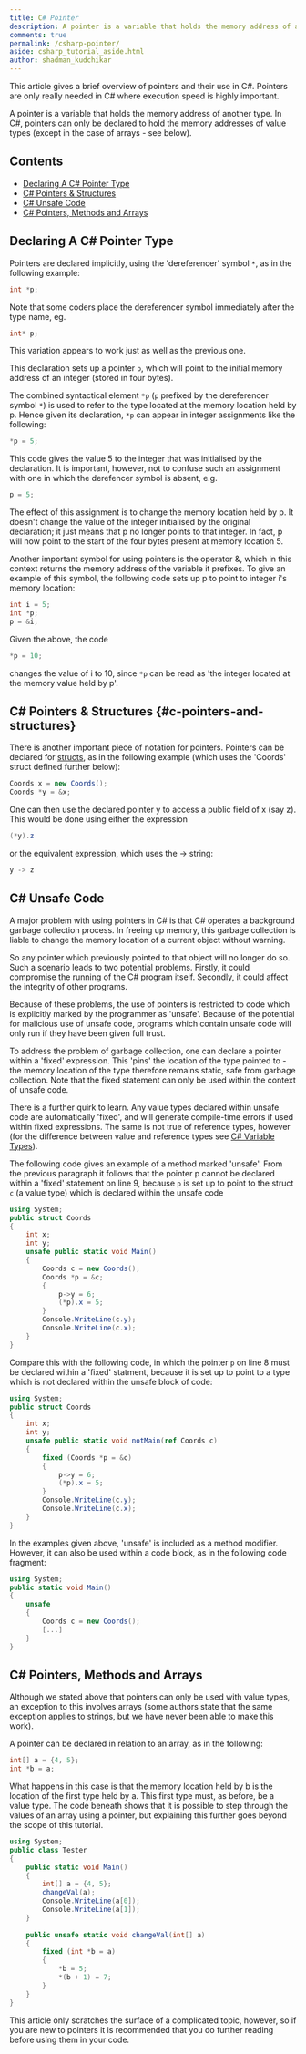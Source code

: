 ```yaml
---
title: C# Pointer
description: A pointer is a variable that holds the memory address of another type. In C#, pointers can only be declared to hold the memory addresses of value types. This article gives a brief overview of pointers and their use in C#.
comments: true
permalink: /csharp-pointer/
aside: csharp_tutorial_aside.html
author: shadman_kudchikar
---
```


This article gives a brief overview of pointers and their use in C#. Pointers are only really needed in C# where execution speed is highly important.

A pointer is a variable that holds the memory address of another type. In C#, pointers can only be declared to hold the memory addresses of value types (except in the case of arrays - see below).

## Contents

- [Declaring A C\# Pointer Type](#declaring-a-c-pointer-type)
- [C\# Pointers & Structures](#c-pointers-and-structures)
- [C\# Unsafe Code](#c-unsafe-code)
- [C\# Pointers, Methods and Arrays](#c-pointers-methods-and-arrays)

## Declaring A C\# Pointer Type

Pointers are declared implicitly, using the 'dereferencer' symbol `*`, as in the following example:

```cs
int *p;
```
Note that some coders place the dereferencer symbol immediately after the type name, eg.

```cs
int* p;
```
This variation appears to work just as well as the previous one.

This declaration sets up a pointer `p`, which will point to the initial memory address of an integer (stored in four bytes).

The combined syntactical element `*p` (`p` prefixed by the dereferencer symbol `*`) is used to refer to the type located at the memory location held by p. Hence given its declaration, `*p` can appear in integer assignments like the following:

```cs
*p = 5;
```

This code gives the value 5 to the integer that was initialised by the declaration. It is important, however, not to confuse such an assignment with one in which the derefencer symbol is absent, e.g.

```cs
p = 5;
```

The effect of this assignment is to change the memory location held by p. It doesn't change the value of the integer initialised by the original declaration; it just means that p no longer points to that integer. In fact, p will now point to the start of the four bytes present at memory location 5.

Another important symbol for using pointers is the operator &, which in this context returns the memory address of the variable it prefixes. To give an example of this symbol, the following code sets up p to point to integer i's memory location:

```cs
int i = 5;
int *p;
p = &i;
```

Given the above, the code

```cs
*p = 10;
```
changes the value of i to 10, since `*p` can be read as 'the integer located at the memory value held by p'.

## C\# Pointers & Structures {#c-pointers-and-structures}

There is another important piece of notation for pointers. Pointers can be declared for [structs](https://docs.microsoft.com/en-us/dotnet/csharp/programming-guide/classes-and-structs/structs), as in the following example (which uses the 'Coords' struct defined further below):

```cs
Coords x = new Coords();
Coords *y = &x;
```

One can then use the declared pointer y to access a public field of x (say z). This would be done using either the expression

```cs
(*y).z
```

or the equivalent expression, which uses the -> string:

```cs
y -> z
```

## C\# Unsafe Code

A major problem with using pointers in C# is that C# operates a background garbage collection process. In freeing up memory, this garbage collection is liable to change the memory location of a current object without warning. 

So any pointer which previously pointed to that object will no longer do so. Such a scenario leads to two potential problems. Firstly, it could compromise the running of the C# program itself. Secondly, it could affect the integrity of other programs.

Because of these problems, the use of pointers is restricted to code which is explicitly marked by the programmer as 'unsafe'. Because of the potential for malicious use of unsafe code, programs which contain unsafe code will only run if they have been given full trust.

To address the problem of garbage collection, one can declare a pointer within a 'fixed' expression. This 'pins' the location of the type pointed to - the memory location of the type therefore remains static, safe from garbage collection. Note that the fixed statement can only be used within the context of unsafe code.

There is a further quirk to learn. Any value types declared within unsafe code are automatically 'fixed', and will generate compile-time errors if used within fixed expressions. The same is not true of reference types, however (for the difference between value and reference types see [C# Variable Types](/csharp-variable-types/)).

The following code gives an example of a method marked 'unsafe'. From the previous paragraph it follows that the pointer p cannot be declared within a 'fixed' statement on line 9, because `p` is set up to point to the struct `c` (a value type) which is declared within the unsafe code

```cs
using System;
public struct Coords
{
    int x;
    int y;
    unsafe public static void Main()
    {
        Coords c = new Coords();
        Coords *p = &c;
        {
            p->y = 6;
            (*p).x = 5;
        }
        Console.WriteLine(c.y);
        Console.WriteLine(c.x);
    }
}
```


Compare this with the following code, in which the pointer `p` on line 8 must be declared within a 'fixed' statment, because it is set up to point to a type which is not declared within the unsafe block of code:

```cs
using System;
public struct Coords
{
    int x;
    int y;
    unsafe public static void notMain(ref Coords c)
    {
        fixed (Coords *p = &c)
        {
            p->y = 6;
            (*p).x = 5;
        }
        Console.WriteLine(c.y);
        Console.WriteLine(c.x);
    }
}
```


In the examples given above, 'unsafe' is included as a method modifier. However, it can also be used within a code block, as in the following code fragment:

```cs
using System;
public static void Main()
{
    unsafe
    {
        Coords c = new Coords();
        [...]
    }
}
```

## C\# Pointers, Methods and Arrays

Although we stated above that pointers can only be used with value types, an exception to this involves arrays (some authors state that the same exception applies to strings, but we have never been able to make this work).

A pointer can be declared in relation to an array, as in the following:

```cs
int[] a = {4, 5};
int *b = a;
```

What happens in this case is that the memory location held by b is the location of the first type held by a. This first type must, as before, be a value type. The code beneath shows that it is possible to step through the values of an array using a pointer, but explaining this further goes beyond the scope of this tutorial.

```cs
using System;
public class Tester
{
    public static void Main()
    {
        int[] a = {4, 5};
        changeVal(a);
        Console.WriteLine(a[0]);
        Console.WriteLine(a[1]);
    }
    
    public unsafe static void changeVal(int[] a)
    {
        fixed (int *b = a)
        {
            *b = 5;
            *(b + 1) = 7;
        }
    }
}
```

This article only scratches the surface of a complicated topic, however, so if you are new to pointers it is recommended that you do further reading before using them in your code.